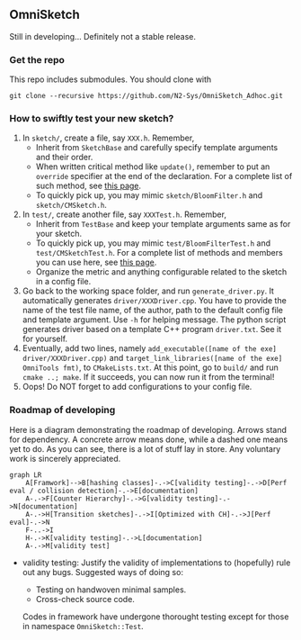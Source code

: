 ## OmniSketch

Still in developing... Definitely not a stable release.

### Get the repo

This repo includes submodules. You should clone with
```shell
git clone --recursive https://github.com/N2-Sys/OmniSketch_Adhoc.git
```

### How to swiftly test your new sketch?
1. In `sketch/`, create a file, say `XXX.h`. Remember,
   - Inherit from `SketchBase` and carefully specify template arguments and their order.
   - When written critical method like `update()`, remember to put an `override` specifier at the end of the declaration. For a complete list of such method, see [this page](http://47.94.237.126/omnisketch/class_omni_sketch_1_1_sketch_1_1_sketch_base.html).
   - To quickly pick up, you may mimic `sketch/BloomFilter.h` and `sketch/CMSketch.h`.
2. In `test/`, create another file, say `XXXTest.h`. Remember,
   - Inherit from `TestBase` and keep your template arguments same as for your sketch.
   - To quickly pick up, you may mimic `test/BloomFilterTest.h` and `test/CMSketchTest.h`. For a complete list of methods and members you can use here, see [this page](http://47.94.237.126/omnisketch/class_omni_sketch_1_1_test_1_1_test_base.html).
   - Organize the metric and anything configurable related to the sketch in a config file.
3. Go back to the working space folder, and run `generate_driver.py`. It automatically generates `driver/XXXDriver.cpp`.
   You have to provide the name of the test file name, of the author, path to the default config file and template argument. Use `-h` for helping message. The python script generates driver based on a template C++ program `driver.txt`. See it for yourself.
4. Eventually, add two lines, namely `add_executable([name of the exe] driver/XXXDriver.cpp)` and `target_link_libraries([name of the exe] OmniTools fmt)`, to `CMakeLists.txt`. At this point, go to `build/` and run `cmake ..; make`. If it succeeds, you can now run it from the terminal!
5. Oops! Do NOT forget to add configurations to your config file.

### Roadmap of developing

Here is a diagram demonstrating the roadmap of developing. Arrows stand for dependency. A concrete arrow means done, while a dashed one means yet to do. As you can see, there is a lot of stuff lay in store. Any voluntary work is sincerely appreciated.
```mermaid
graph LR
	A[Framwork]-->B[hashing classes]-.->C[validity testing]-.->D[Perf eval / collision detection]-.->E[documentation]
	A-.->F[Counter Hierarchy]-.->G[validity testing]-.->N[documentation]
	A-.->H[Transition sketches]-.->I[Optimized with CH]-.->J[Perf eval]-.->N
	F-..->I
	H-.->K[validity testing]-.->L[documentation]
	A-.->M[validity test]
```
- validity testing: Justify the validity of implementations to (hopefully) rule out any bugs. Suggested ways of doing so:
  - Testing on handwoven minimal samples.
  - Cross-check source code.
  
  Codes in framework have undergone thorought testing except for those in namespace `OmniSketch::Test`.
